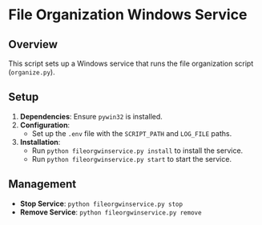 # File Organization Windows Service

## Overview
This script sets up a Windows service that runs the file organization script (`organize.py`).

## Setup
1. **Dependencies**: Ensure `pywin32` is installed.
2. **Configuration**:
   - Set up the `.env` file with the `SCRIPT_PATH` and `LOG_FILE` paths.
3. **Installation**:
   - Run `python fileorgwinservice.py install` to install the service.
   - Run `python fileorgwinservice.py start` to start the service.

## Management
- **Stop Service**: `python fileorgwinservice.py stop`
- **Remove Service**: `python fileorgwinservice.py remove`
